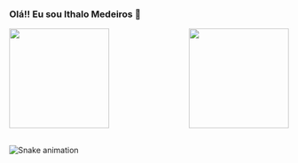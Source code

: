 ### Olá!! Eu sou Ithalo Medeiros 👋

<div>
  
  <img  height="180em" src="https://github-readme-stats.vercel.app/api?username=IthaloDekki&show_icons=true&theme=radical&include_all_commits=true&count_private=true"/>
  <img align="right" height="180em" src="https://github-readme-stats.vercel.app/api/top-langs/?username=IthaloDekki&layout=compact&langs_count=16&theme=radical"/>
</div>
<br>


</div>
  
![Snake animation](https://github.com/LuigiGF/LuigiGF/blob/output/github-contribution-grid-snake.svg)
